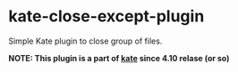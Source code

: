 kate-close-except-plugin
========================

Simple Kate plugin to close group of files.

**NOTE: This plugin is a part of [kate](http://kate-editor.org) since 4.10 relase (or so)**
